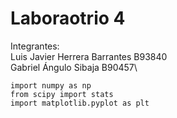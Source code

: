 # Laboraotrio 4

Integrantes:\
Luis Javier Herrera Barrantes B93840\
Gabriel Ángulo Sibaja B90457\

```
import numpy as np
from scipy import stats
import matplotlib.pyplot as plt

```
